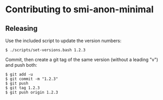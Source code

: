# Contributing to smi-anon-minimal

## Releasing

Use the included script to update the version numbers:

```console
$ ./scripts/set-versions.bash 1.2.3
```

Commit, then create a git tag of the same version (without a leading "v") and
push both:

```console
$ git add -u
$ git commit -m "1.2.3"
$ git push
$ git tag 1.2.3
$ git push origin 1.2.3
```
